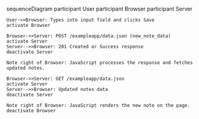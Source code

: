 sequenceDiagram
    participant User
    participant Browser
    participant Server

    User->>Browser: Types into input field and clicks Save
    activate Browser

    Browser->>Server: POST /exampleapp/data.json (new_note_data)
    activate Server
    Server-->>Browser: 201 Created or Success response
    deactivate Server

    Note right of Browser: JavaScript processes the response and fetches updated notes.

    Browser->>Server: GET /exampleapp/data.json
    activate Server
    Server-->>Browser: Updated notes data
    deactivate Server

    Note right of Browser: JavaScript renders the new note on the page.
    deactivate Browser
